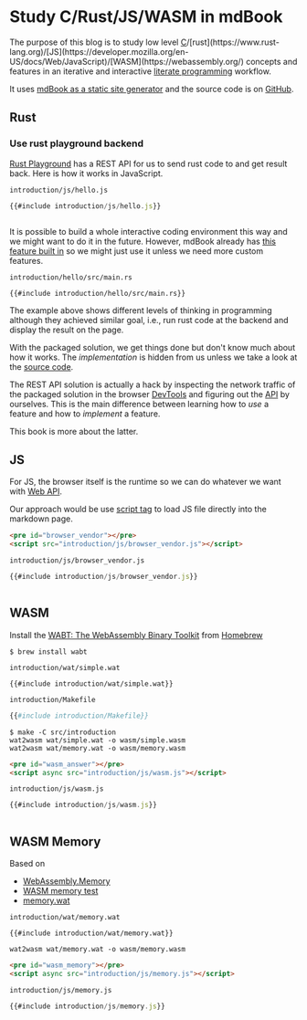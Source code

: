 # Study C/Rust/JS/WASM in mdBook 

The purpose of this blog is to study low level [C](https://en.wikipedia.org/wiki/C_(programming_language))/[rust](https://www.rust-lang.org)/[JS](https://developer.mozilla.org/en-US/docs/Web/JavaScript)/[WASM](https://webassembly.org/) concepts and features in an iterative and interactive [literate programming](https://en.wikipedia.org/wiki/Literate_programming) workflow.

It uses [mdBook as a static site generator](https://jamstack.org/generators/mdbook/) and the source code is on [GitHub](https://github.com/ontouchstart/cloudflare-page).

## Rust

### Use rust playground backend

[Rust Playground](https://play.rust-lang.org/) has a REST API 
for us to send rust code to and get result back. Here is how it works in JavaScript.

`introduction/js/hello.js`

```javascript
{{#include introduction/js/hello.js}}
```
<pre id="result"></pre>
<script async src="introduction/js/hello.js"></script>

It is possible to build a whole interactive coding environment this way and we might want to do it in the future. However, mdBook already has [this feature built in](https://rust-lang.github.io/mdBook/format/mdbook.html#inserting-runnable-rust-files) so we might just use it unless we need more custom features. 

`introduction/hello/src/main.rs`
```rust,editable
{{#include introduction/hello/src/main.rs}}
```

The example above shows different levels of thinking in programming although they achieved similar goal, i.e., run rust code at the backend and display the result on the page.

With the packaged solution, we get things done but don't know much about how it works. The *implementation* is hidden from us unless we take a look at the [source code](https://github.com/rust-lang/mdBook/blob/536873ca267db8a7d92cd9455e1aa84eefda71e6/src/theme/book.js#L18). 

The REST API solution is actually a hack by inspecting the network traffic of the packaged solution in the browser [DevTools](https://developers.google.com/web/tools/chrome-devtools) and figuring out the [API](https://developer.mozilla.org/en-US/docs/Web/API/Fetch_API) by ourselves. This is the main difference between learning how to *use* a feature and how to *implement* a feature.

This book is more about the latter. 

## JS

For JS, the browser itself is the runtime so we can do whatever we want with [Web API](https://developer.mozilla.org/en-US/docs/Web/Reference/API).

Our approach would be use [script tag](https://developer.mozilla.org/en-US/docs/Web/HTML/Element/script) to load JS file directly into the markdown page.


```markdown
<pre id="browser_vendor"></pre>
<script src="introduction/js/browser_vendor.js"></script>
```

`introduction/js/browser_vendor.js`
```javascript
{{#include introduction/js/browser_vendor.js}}
```

<pre id="browser_vendor"></pre>
<script src="introduction/js/browser_vendor.js"></script>

## WASM

Install the [WABT: The WebAssembly Binary Toolkit](https://github.com/WebAssembly/wabt) from [Homebrew](https://formulae.brew.sh/formula/wabt)
```console
$ brew install wabt
```

`introduction/wat/simple.wat`
```
{{#include introduction/wat/simple.wat}}
```

`introduction/Makefile`
```makefile
{{#include introduction/Makefile}}
```

```console
$ make -C src/introduction
wat2wasm wat/simple.wat -o wasm/simple.wasm
wat2wasm wat/memory.wat -o wasm/memory.wasm
```

```markdown
<pre id="wasm_answer"></pre>
<script async src="introduction/js/wasm.js"></script>
```


`introduction/js/wasm.js`
```javascript
{{#include introduction/js/wasm.js}}
```

<pre id="wasm_answer"></pre>
<script async src="introduction/js/wasm.js"></script>

## WASM Memory

Based on 
- [WebAssembly.Memory](https://developer.mozilla.org/en-US/docs/Web/JavaScript/Reference/Global_Objects/WebAssembly/Memory)
- [WASM memory test](https://github.com/mdn/webassembly-examples/blob/master/js-api-examples/memory.html)
- [memory.wat](https://github.com/mdn/webassembly-examples/blob/master/js-api-examples/memory.wat)

`introduction/wat/memory.wat`
```
{{#include introduction/wat/memory.wat}}
```

```console
wat2wasm wat/memory.wat -o wasm/memory.wasm
```

```markdown
<pre id="wasm_memory"></pre>
<script async src="introduction/js/memory.js"></script>
```

`introduction/js/memory.js`
```javascript
{{#include introduction/js/memory.js}}
```

<pre id="wasm_memory"></pre>
<script async src="introduction/js/memory.js"></script>


